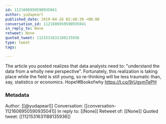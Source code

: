 ```yaml
---
id: 1121606950590935041
author: yudapearl
published_date: 2019-04-26 02:48:30 +00:00
conversation_id: 1121606950590935041
in_reply_to: None
retweet: None
quoted_tweet: 1121531631188135936
type: tweet
tags:

---
```


The article you posted realizes that data analysts need to: "understand the data from a wholly new perspective". Fortunately, this realization is taking place while the field is still young, so re-thinking will be less traumatic than, say, statistics or economics. Hope!#Bookofwhy https://t.co/9rUgymTePH

### Metadata

Author: [[@yudapearl]]
Conversation: [[conversation-1121606950590935041]]
In reply to: [[None]]
Retweet of: [[None]]
Quoted tweet: [[1121531631188135936]]

